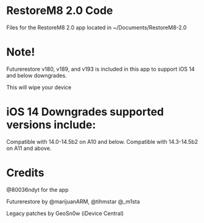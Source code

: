 # RestoreM8 2.0 Code

Files for the RestoreM8 2.0 app located in ~/Documents/RestoreM8-2.0

# Note!

Futurerestore v180, v189, and v193 is included in this app to support iOS 14 and below downgrades.

This will wipe your device 

# iOS 14 Downgrades supported versions include:

Compatible with 14.0-14.5b2 on A10 and below.
Compatible with 14.3-14.5b2 on A11 and above.

# Credits

@80036ndyt for the app

Futurerestore by @marijuanARM, @tihmstar @_m1sta

Legacy patches by GeoSn0w (iDevice Central)

